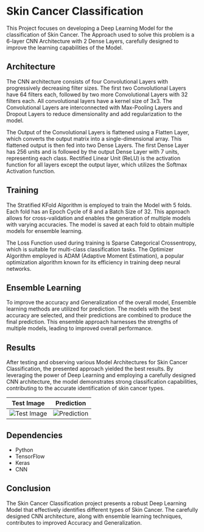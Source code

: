# Skin Cancer Classification

This Project focuses on developing a Deep Learning Model for the classification of Skin Cancer. The Approach used to solve this problem is a 6-layer CNN Architecture with 2 Dense Layers, carefully designed to improve the learning capabilities of the Model.

## Architecture
The CNN architecture consists of four Convolutional Layers with progressively decreasing filter sizes. The first two Convolutional Layers have 64 filters each, followed by two more Convolutional Layers with 32 filters each. All convolutional layers have a kernel size of 3x3. The Convolutional Layers are interconnected with Max-Pooling Layers and Dropout Layers to reduce dimensionality and add regularization to the model.

The Output of the Convolutional Layers is flattened using a Flatten Layer, which converts the output matrix into a single-dimensional array. This flattened output is then fed into two Dense Layers. The first Dense Layer has 256 units and is followed by the output Dense Layer with 7 units, representing each class. Rectified Linear Unit (ReLU) is the activation function for all layers except the output layer, which utilizes the Softmax Activation function.

## Training
The Stratified KFold Algorithm is employed to train the Model with 5 folds. Each fold has an Epoch Cycle of 8 and a Batch Size of 32. This approach allows for cross-validation and enables the generation of multiple models with varying accuracies. The model is saved at each fold to obtain multiple models for ensemble learning.

The Loss Function used during training is Sparse Categorical Crossentropy, which is suitable for multi-class classification tasks. The Optimizer Algorithm employed is ADAM (Adaptive Moment Estimation), a popular optimization algorithm known for its efficiency in training deep neural networks.

## Ensemble Learning
To improve the accuracy and Generalization of the overall model, Ensemble learning methods are utilized for prediction. The models with the best accuracy are selected, and their predictions are combined to produce the final prediction. This ensemble approach harnesses the strengths of multiple models, leading to improved overall performance.

## Results
After testing and observing various Model Architectures for Skin Cancer Classification, the presented approach yielded the best results. By leveraging the power of Deep Learning and employing a carefully designed CNN architecture, the model demonstrates strong classification capabilities, contributing to the accurate identification of skin cancer types.

| Test Image                          | Prediction                           |
| ----------------------------------- | ----------------------------------- |
| ![Test Image](https://github.com/Astro3321/skin_cancer_classification/assets/69784938/79071d12-56e5-4861-a3ad-b87a5d55f5ec) | ![Prediction](https://github.com/Astro3321/skin_cancer_classification/assets/69784938/1567c249-403c-427e-9dac-8b545370f4b3) |

## Dependencies
- Python
- TensorFlow
- Keras
- CNN

## Conclusion
The Skin Cancer Classification project presents a robust Deep Learning Model that effectively identifies different types of Skin Cancer. The carefully designed CNN architecture, along with ensemble learning techniques, contributes to improved Accuracy and Generalization.
